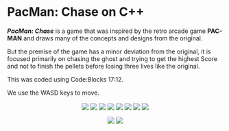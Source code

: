# PacMan: Chase on C++

<b>*PacMan: Chase*</b> is a game that was inspired by the retro arcade game **PAC-MAN** and draws many of the concepts and designs from the original.

But the premise of the game has a minor deviation from the original, it is focused primarily on chasing the ghost and trying to get the highest Score and not to finish the pellets before losing three lives like the original.

This was coded using Code:Blocks 17:12.

We use the WASD keys to move.

<p align="center">

<img align="center" src="https://user-images.githubusercontent.com/73750950/194999822-b01a67da-3694-4903-823b-22a587fde0d2.png">

<img align="center" src="https://user-images.githubusercontent.com/73750950/194999918-67451fc8-6d3c-41b9-bb02-88a0aaca5d9d.png">
  
<img align="center" src="https://user-images.githubusercontent.com/73750950/195000025-26d3a7fd-d77f-4a48-87b3-ba0bbfb02a1f.png">

<img align="center" src="https://user-images.githubusercontent.com/73750950/195000094-9af085c4-214b-4d5e-ad91-72d9cc1444da.png">

<img align="center" src="https://user-images.githubusercontent.com/73750950/195000143-3dcb9676-ba23-42f4-8858-533c241cb12d.png">

<img align="center" src="https://user-images.githubusercontent.com/73750950/195000171-b8dd2f75-6cec-44e1-82c5-a9174dccd184.png">

<img align="center" src="https://user-images.githubusercontent.com/73750950/195000253-7e9658c6-0c54-44fa-a481-32ea4856550d.png">

<img align="center" src="https://user-images.githubusercontent.com/73750950/195000343-1fc34598-21fb-4ea7-9d99-320118defe8e.png"> 

</p>

<p align = "center">
  
<img align="center" src="https://user-images.githubusercontent.com/73750950/195000372-a867ee3b-dcd6-47eb-8194-2014ed3c9e1b.png">

<img align="center" src="https://user-images.githubusercontent.com/73750950/195000396-aa3c9d76-ae90-4b56-b135-2ef5f5332e50.png">
  
</p>
